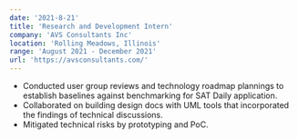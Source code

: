 ```yaml
---
date: '2021-8-21'
title: 'Research and Development Intern'
company: 'AVS Consultants Inc'
location: 'Rolling Meadows, Illinois'
range: 'August 2021 - December 2021'
url: 'https://avsconsultants.com/'
---
```


- Conducted user group reviews and technology roadmap plannings to establish baselines against benchmarking for SAT Daily application.
- Collaborated on building design docs with UML tools that incorporated the findings of technical discussions.
- Mitigated technical risks by prototyping and PoC.
